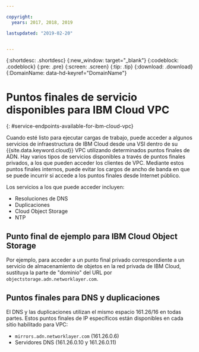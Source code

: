 ```yaml
---

copyright:
  years: 2017, 2018, 2019

lastupdated: "2019-02-20"


---
```


{:shortdesc: .shortdesc}
{:new_window: target="_blank"}
{:codeblock: .codeblock}
{:pre: .pre}
{:screen: .screen}
{:tip: .tip}
{:download: .download}
{:DomainName: data-hd-keyref="DomainName"}

# Puntos finales de servicio disponibles para IBM Cloud VPC
{: #service-endpoints-available-for-ibm-cloud-vpc}

Cuando esté listo para ejecutar cargas de trabajo, puede acceder a algunos servicios de infraestructura de IBM Cloud desde una VSI dentro de su {{site.data.keyword.cloud}} VPC utilizando determinados puntos finales de ADN. Hay varios tipos de servicios disponibles a través de puntos finales privados, a los que pueden acceder los clientes de VPC. Mediante estos puntos finales internos, puede evitar los cargos de ancho de banda en que se puede incurrir si accede a los puntos finales desde Internet público.

Los servicios a los que puede acceder incluyen:

* Resoluciones de DNS
* Duplicaciones
* Cloud Object Storage
* NTP

## Punto final de ejemplo para IBM Cloud Object Storage

Por ejemplo, para acceder a un punto final privado correspondiente a un servicio de almacenamiento de objetos en la red privada de IBM Cloud, sustituya la parte de "dominio" del URL por `objectstorage.adn.networklayer.com`.

## Puntos finales para DNS y duplicaciones

El DNS y las duplicaciones utilizan el mismo espacio 161.26/16 en todas partes. Estos puntos finales de IP específicos están disponibles en cada sitio habilitado para VPC:

* `mirrors.adn.networklayer.com` (161.26.0.6)
* Servidores DNS (161.26.0.10 y 161.26.0.11)
